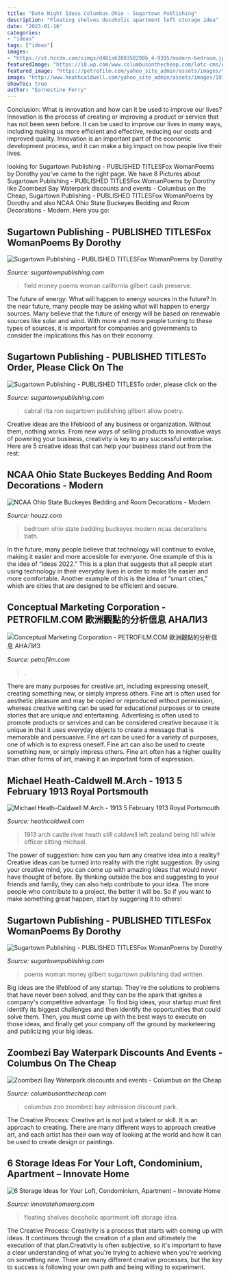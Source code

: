 ```yaml
---
title: "Date Night Ideas Columbus Ohio - Sugartown Publishing"
description: "Floating shelves decoholic apartment loft storage idea"
date: "2023-01-16"
categories:
- "ideas"
tags: ["ideas"]
images:
- "https://st.hzcdn.com/simgs/d481a6380350298b_4-9395/modern-bedroom.jpg"
featuredImage: "https://i0.wp.com/www.columbusonthecheap.com/lotc-cms/wp-content/uploads/2018/06/Otter-Banks-5693-Grahm-S.-Jones-Columbus-Zoo-and-Aquarium.jpg?fit=1200%2C801&amp;ssl=1"
featured_image: "https://petrofilm.com/yahoo_site_admin/assets/images/tomahawl_ok.9421843_std.jpg"
image: "http://www.heathcaldwell.com/yahoo_site_admin/assets/images/1913_Ormuz_Caslte.11722042_std.jpg"
ShowToc: true
author: "Earnestine Ferry"
---
```



Conclusion: What is innovation and how can it be used to improve our lives?
Innovation is the process of creating or improving a product or service that has not been seen before. It can be used to improve our lives in many ways, including making us more efficient and effective, reducing our costs and improved quality. Innovation is an important part of the economic development process, and it can make a big impact on how people live their lives.

	

		
looking for Sugartown Publishing - PUBLISHED TITLESFox WomanPoems by Dorothy you've came to the right page. We have 8 Pictures about Sugartown Publishing - PUBLISHED TITLESFox WomanPoems by Dorothy like Zoombezi Bay Waterpark discounts and events - Columbus on the Cheap, Sugartown Publishing - PUBLISHED TITLESFox WomanPoems by Dorothy and also NCAA Ohio State Buckeyes Bedding and Room Decorations - Modern. Here you go:
		
    
## Sugartown Publishing - PUBLISHED TITLESFox WomanPoems By Dorothy

<img loading=lazy src="http://sugartownpublishing.com/yahoo_site_admin/assets/images/Voices_from_the_Field_at_350_dpi.80123431_std.jpg" onerror="this.onerror=null;this.src='https://tse1.mm.bing.net/th?id=OIP.fjDD9v3ye_t8jggkGVyhbgHaLH&amp;pid=15.1';" alt="Sugartown Publishing - PUBLISHED TITLESFox WomanPoems by Dorothy">

_Source: sugartownpublishing.com_

>field money poems woman california gilbert cash preserve. 

	

The future of energy: What will happen to energy sources in the future?
In the near future, many people may be asking what will happen to energy sources. Many believe that the future of energy will be based on renewable sources like solar and wind. With more and more people turning to these types of sources, it is important for companies and governments to consider the implications this has on their economy.

    
## Sugartown Publishing - PUBLISHED TITLESTo Order, Please Click On The

<img loading=lazy src="http://sugartownpublishing.com/yahoo_site_admin/assets/images/1b_Author_photo_Ron_Cabral.63113149_std.jpg" onerror="this.onerror=null;this.src='https://tse3.mm.bing.net/th?id=OIP.KPuxpa3iDx0h8TYj5KzAhQAAAA&amp;pid=15.1';" alt="Sugartown Publishing - PUBLISHED TITLESTo order, please click on the">

_Source: sugartownpublishing.com_

>cabral rita ron sugartown publishing gilbert allow poetry. 

	

Creative ideas are the lifeblood of any business or organization. Without them, nothing works. From new ways of selling products to innovative ways of powering your business, creativity is key to any successful enterprise. Here are 5 creative ideas that can help your business stand out from the rest:

    
## NCAA Ohio State Buckeyes Bedding And Room Decorations - Modern

<img loading=lazy src="https://st.hzcdn.com/simgs/d481a6380350298b_4-9395/modern-bedroom.jpg" onerror="this.onerror=null;this.src='https://tse4.mm.bing.net/th?id=OIP.eUZjx6VmaVFt92_8GTgnrgHaKx&amp;pid=15.1';" alt="NCAA Ohio State Buckeyes Bedding and Room Decorations - Modern">

_Source: houzz.com_

>bedroom ohio state bedding buckeyes modern ncaa decorations bath. 

	

In the future, many people believe that technology will continue to evolve, making it easier and more accesible for everyone. One example of this is the idea of “ideas 2022.” This is a plan that suggests that all people start using technology in their everyday lives in order to make life easier and more comfortable. Another example of this is the idea of “smart cities,” which are cities that are designed to be efficient and secure.

    
## Conceptual Marketing Corporation - PETROFILM.COM ﻿歐洲觀點的分析信息 АНАЛИЗ

<img loading=lazy src="https://petrofilm.com/yahoo_site_admin/assets/images/tomahawl_ok.9421843_std.jpg" onerror="this.onerror=null;this.src='https://tse2.mm.bing.net/th?id=OIP.CQF2LynBaXvnYkq8WwQDYQHaCW&amp;pid=15.1';" alt="Conceptual Marketing Corporation - PETROFILM.COM ﻿歐洲觀點的分析信息 АНАЛИЗ">

_Source: petrofilm.com_

>. 

	

There are many purposes for creative art, including expressing oneself, creating something new, or simply impress others. Fine art is often used for aesthetic pleasure and may be copied or reproduced without permission, whereas creative writing can be used for educational purposes or to create stories that are unique and entertaining. Advertising is often used to promote products or services and can be considered creative because it is unique in that it uses everyday objects to create a message that is memorable and persuasive.
Fine art can be used for a variety of purposes, one of which is to express oneself. Fine art can also be used to create something new, or simply impress others. Fine art often has a higher quality than other forms of art, making it an important form of expression.

    
## Michael Heath-Caldwell M.Arch - 1913 5 February 1913 Royal Portsmouth

<img loading=lazy src="http://www.heathcaldwell.com/yahoo_site_admin/assets/images/1913_Ormuz_Caslte.11722042_std.jpg" onerror="this.onerror=null;this.src='https://tse2.mm.bing.net/th?id=OIP.-AoFNRKxRNRXs2p3dh5m6gHaHk&amp;pid=15.1';" alt="Michael Heath-Caldwell M.Arch - 1913 5 February 1913 Royal Portsmouth">

_Source: heathcaldwell.com_

>1913 arch castle river heath still caldwell left zealand being hill while officer sitting michael. 

	

The power of suggestion: how can you turn any creative idea into a reality?
Creative ideas can be turned into reality with the right suggestion. By using your creative mind, you can come up with amazing ideas that would never have thought of before. By thinking outside the box and suggesting to your friends and family, they can also help contribute to your idea. The more people who contribute to a project, the better it will be. So if you want to make something great happen, start by suggering it to others!

    
## Sugartown Publishing - PUBLISHED TITLESFox WomanPoems By Dorothy

<img loading=lazy src="http://sugartownpublishing.com/yahoo_site_admin/assets/images/Cathy-Dana-cover_sm.89183628_std.jpg" onerror="this.onerror=null;this.src='https://tse3.mm.bing.net/th?id=OIP.31-AppI3G-nZ9WYDicoiEwAAAA&amp;pid=15.1';" alt="Sugartown Publishing - PUBLISHED TITLESFox WomanPoems by Dorothy">

_Source: sugartownpublishing.com_

>poems woman money gilbert sugartown publishing dad written. 

	

Big ideas are the lifeblood of any startup. They're the solutions to problems that have never been solved, and they can be the spark that ignites a company's competitive advantage. To find big ideas, your startup must first identify its biggest challenges and then identify the opportunities that could solve them. Then, you must come up with the best ways to execute on those ideas, and finally get your company off the ground by marketeering and publicizing your big ideas.

    
## Zoombezi Bay Waterpark Discounts And Events - Columbus On The Cheap

<img loading=lazy src="https://i0.wp.com/www.columbusonthecheap.com/lotc-cms/wp-content/uploads/2018/06/Otter-Banks-5693-Grahm-S.-Jones-Columbus-Zoo-and-Aquarium.jpg?fit=1200%2C801&amp;ssl=1" onerror="this.onerror=null;this.src='https://tse3.mm.bing.net/th?id=OIP.64sPqOpkZX8Fu2ExgJf07QHaE8&amp;pid=15.1';" alt="Zoombezi Bay Waterpark discounts and events - Columbus on the Cheap">

_Source: columbusonthecheap.com_

>columbus zoo zoombezi bay admission discount park. 

	

The Creative Process:
Creative art is not just a talent or skill. It is an approach to creating. There are many different ways to approach creative art, and each artist has their own way of looking at the world and how it can be used to create design or paintings.

    
## 6 Storage Ideas For Your Loft, Condominium, Apartment – Innovate Home

<img loading=lazy src="https://innovatehomeorg.com/wp-content/uploads/2018/02/Floating-Shelves-Source-Decoholic.png" onerror="this.onerror=null;this.src='https://tse4.mm.bing.net/th?id=OIP.nMGg3jYHgxCpAzFEHrVu8gHaFo&amp;pid=15.1';" alt="6 Storage Ideas for Your Loft, Condominium, Apartment – Innovate Home">

_Source: innovatehomeorg.com_

>floating shelves decoholic apartment loft storage idea. 

	

The Creative Process:
Creativity is a process that starts with coming up with ideas. It continues through the creation of a plan and ultimately the execution of that plan.Creativity is often subjective, so it's important to have a clear understanding of what you're trying to achieve when you're working on something new. There are many different creative processes, but the key to success is following your own path and being willing to experiment.

